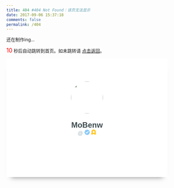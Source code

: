 ```yaml
---
title: 404 #404 Not Found：该页无法显示
date: 2017-09-06 15:37:18
comments: false
permalink: /404
---
```


还在制作ing...

<span id="tt" style="color:red; font-size:18">10</span>  秒后自动跳转到首页。如未跳转请 <a href="http://www.mobenw.cn">点击返回</a>。
<script language="javascript" type="text/javascript">
var sec = document.getElementById('tt').textContent;
setInterval("redirect()", 1000);
function redirect(){  
	if (sec > 0) document.getElementById('tt').textContent = --sec;
	if (sec <= 0) location.href = '/';
}  
</script>


<style>
.ProfileAvatar{
  position:relative;
  top:0;
  bottom:0;
  left:0;
  right:0;
  margin:auto;
  height:300px;
  width:100%;
  min-width:300px;
  text-align:center;
  background:#fff;
  padding-top:70px;
  box-shadow:0 15px 15px -15px rgba(0,0,0,0.5);
  border-radius:2px
}
.VIPBadge-Container {
    position: relative;
    display: inline-block;
}

.VIPBadge {
    position: absolute;
    pointer-events: none;
}
.VIPBadge-Avatar{
  position:relative;
  z-index:5;
}
.ProfileAvatar-image{
  width:100px;
  height:100px;
  border-radius:50%;
  border:2px solid #fff
}

.VIPBadge-Gold .VIPBadge-Rot1 {
    -webkit-animation: spin 12s infinite linear normal;
    animation: spin 12s infinite linear normal;
}
.VIPBadge-Gold .VIPBadge-Rot2 {
    -webkit-animation: spin 40s infinite linear reverse;
    animation: spin 40s infinite linear reverse;
}
.VIPBadge-Gold .VIPBadge-Rot3 {
    -webkit-animation: spin 12s infinite linear reverse;
    animation: spin 12s infinite linear reverse;
}
.VIPBadge-Gold .VIPBadge-Rot4 {
    -webkit-animation: spin 24s infinite linear reverse;
    animation: spin 24s infinite linear reverse;
}
.VIPBadge-Gold .VIPBadge-Rot5 {
    -webkit-animation: spin 8s infinite linear reverse;
    animation: spin 8s infinite linear reverse;
}
.VIPBadge-Rot {
    position: absolute;    opacity: 0.46;
}
@-webkit-keyframes spin {
    from { -webkit-transform: rotate(0deg); }
    to { -webkit-transform: rotate(360deg); }
}
@keyframes spin {
    from {transform:rotate(0deg);}
    to {transform:rotate(360deg);}
}
.ProfileName {
    font-family: raleway, sans-serif;
    color: #3f4d51;
    font-size: 24px;
    margin-top: 20px;
    font-weight:700
}
.ProfileUsername {
    color: #a4b8be;
    margin: 0 25px;
    text-align: center;
    font-size: 16px;  
    font-weight:400
}
.ProfileUsername svg {
    width: 17px;
    height: 17px;
}
.ProfileUsername-verified {
    margin-left: 5px;
}
.VIPBadgeIcon {
    position: relative;
    display: inline;
    margin-left: 3px;
}
</style>

<div class="ProfileAvatar"><span><div class="VIPBadge-Container"><div class="VIPBadge VIPBadge-Gold" style="top:-167.12px;left:-167.12px;transform:scale(0.92);"><svg class="VIPBadge-Rot VIPBadge-Rot1" width="472px" height="472px" viewBox="0 0 472 472"><defs><path id="path-1" d="M0,0 L550,0 L550,549 L0,549 L0,0 Z M275.250246,221.799666 C246.254859,221.799666 222.75,245.301068 222.75,274.291698 C222.75,303.282328 246.254859,326.78373 275.250246,326.78373 C304.245141,326.78373 327.75,303.282328 327.75,274.291698 C327.75,245.301068 304.245141,221.799666 275.250246,221.799666 Z"></path></defs><g stroke="none" stroke-width="1" fill="none" fill-rule="evenodd"><g><g transform="translate(-39.000000, -38.000000)"><g><g><mask id="mask-2" fill="white"><use xmlns:xlink="http://www.w3.org/1999/xlink" xlink:href="#path-1"></use></mask><g mask="url(#mask-2)"><g transform="translate(185.166667, 173.223706)"><g fill="rgb(255, 196, 31)" transform="translate(27.742567, 40.634053)"><rect transform="translate(37.972282, 19.814955) rotate(-18.000000) translate(-37.972282, -19.814955) " x="16.4451034" y="6.31719599" width="43.0543569" height="26.9955171"></rect><rect transform="translate(23.659096, 82.156437) rotate(33.000000) translate(-23.659096, -82.156437) " x="7.8173047" y="63.4143637" width="31.6835825" height="37.4841472"></rect><path d="M63.787643,110.163196 L23.9731358,64.760371 L59.3503243,59.1240536 L75.1714839,23.975595 L94.113631,23.975595 L138.196288,45.8493625 L106.813802,76.6822173 L100.021977,116.966878 C99.5679703,119.65975 97.0907757,121.147122 94.4974473,120.2918 L63.787643,110.163196 Z" transform="translate(81.084712, 72.254263) rotate(-15.000000) translate(-81.084712, -72.254263) "></path><rect transform="translate(63.731757, 98.907305) rotate(55.000000) translate(-63.731757, -98.907305) " x="39.9742184" y="80.165231" width="47.5150764" height="37.4841472"></rect><path d="M102.81718,46.5827985 C103.490293,46.0925436 111.496711,8.91034571 111.007083,8.24145145 C110.516953,7.57255718 82.5162889,6.10910582 80.4029936,6.10910582 C78.2896982,6.10910582 79.9128631,34.1616476 80.4029936,34.8310437 C80.8926214,35.499938 102.144067,47.0725515 102.81718,46.5827985 Z" fill="rgb(255, 196, 31)"></path></g></g></g></g></g></g></g></g></svg><svg class="VIPBadge-Rot VIPBadge-Rot2" width="472px" height="472px" viewBox="0 0 472 472"><defs><path id="path-1" d="M0,0 L550,0 L550,549 L0,549 L0,0 Z M275.250246,221.799666 C246.254859,221.799666 222.75,245.301068 222.75,274.291698 C222.75,303.282328 246.254859,326.78373 275.250246,326.78373 C304.245141,326.78373 327.75,303.282328 327.75,274.291698 C327.75,245.301068 304.245141,221.799666 275.250246,221.799666 Z"></path></defs><g stroke="none" stroke-width="1" fill="none" fill-rule="evenodd"><g><g transform="translate(-39.000000, -38.000000)"><g><g><mask id="mask-2" fill="white"><use xmlns:xlink="http://www.w3.org/1999/xlink" xlink:href="#path-1"></use></mask><g mask="url(#mask-2)"><g transform="translate(185.166667, 173.223706)"><g fill="rgb(255, 196, 31)" transform="translate(24.277455, 33.200995)"><rect transform="translate(76.003530, 28.905413) rotate(33.000000) translate(-76.003530, -28.905413) " x="52.2459916" y="10.163339" width="47.5150764" height="37.4841472" rx="2.47640026"></rect><path d="M92.888662,50.1641542 L132.62142,60.8368926 C133.938683,61.1907267 134.431822,62.4168414 133.713832,63.5902777 L116.003681,92.534608 C115.28974,93.7014265 113.794611,94.0311257 112.65981,93.2680496 L89.3839044,77.6165883 L92.888662,50.1641542 Z" transform="translate(111.712268, 71.921725) rotate(52.000000) translate(-111.712268, -71.921725) "></path><rect transform="translate(30.355125, 70.254116) rotate(33.000000) translate(-30.355125, -70.254116) " x="6.59758708" y="51.5120426" width="47.5150764" height="37.4841472"></rect><rect transform="translate(105.557716, 90.465750) rotate(33.000000) translate(-105.557716, -90.465750) " x="89.7159245" y="71.723676" width="31.6835825" height="37.4841472"></rect><path d="M12.7708786,20.3697869 C12.6703402,19.5596706 13.2271323,19.0954492 14.0109949,19.3318596 L75.6581441,37.9244423 C76.4435798,38.1613272 77.1662193,39.006732 77.2746586,39.8313702 L82.0859874,76.4196096 C82.193328,77.2358919 81.630066,77.7955704 80.816995,77.6679741 L20.1348142,68.1450401 C19.3266285,68.0182105 18.5900782,67.259602 18.4894236,66.4485493 L12.7708786,20.3697869 Z" transform="translate(47.434591, 48.400281) rotate(-21.000000) translate(-47.434591, -48.400281) "></path><path d="M51.4663619,95.7160904 L69.7456577,125.50524 C71.03502,127.60647 70.0856537,129.513245 67.6358082,129.763058 L16.0372314,135.024625 L51.4663619,95.7160904 Z" transform="translate(44.058743, 115.370358) rotate(204.000000) translate(-44.058743, -115.370358) "></path></g></g></g></g></g></g></g></g></svg><svg class="VIPBadge-Rot VIPBadge-Rot3" width="472px" height="472px" viewBox="0 0 472 472"><defs><path id="path-1" d="M0,0 L550,0 L550,549 L0,549 L0,0 Z M275.250246,221.799666 C246.254859,221.799666 222.75,245.301068 222.75,274.291698 C222.75,303.282328 246.254859,326.78373 275.250246,326.78373 C304.245141,326.78373 327.75,303.282328 327.75,274.291698 C327.75,245.301068 304.245141,221.799666 275.250246,221.799666 Z"></path></defs><g stroke="none" stroke-width="1" fill="none" fill-rule="evenodd"><g><g transform="translate(-39.000000, -38.000000)"><g><g><mask id="mask-2" fill="white"><use xmlns:xlink="http://www.w3.org/1999/xlink" xlink:href="#path-1"></use></mask><g mask="url(#mask-2)"><g transform="translate(185.166667, 173.223706)"><g fill="rgb(255, 196, 31)" transform="translate(6.665904, 6.398596)"><rect transform="translate(63.396954, 6.616548) rotate(19.000000) translate(-63.396954, -6.616548) " x="58.6380497" y="1.58797159" width="9.51780765" height="10.0571534"></rect><rect transform="translate(126.815524, 177.569834) rotate(19.000000) translate(-126.815524, -177.569834) " x="124.664465" y="175.29688" width="4.30211879" height="4.54590704"></rect><rect transform="translate(80.421052, 179.837195) rotate(19.000000) translate(-80.421052, -179.837195) " x="78.2699925" y="177.564241" width="4.30211879" height="4.54590704"></rect><rect transform="translate(3.773090, 56.609560) rotate(19.000000) translate(-3.773090, -56.609560) " x="1.62203013" y="54.3366069" width="4.30211879" height="4.54590704"></rect><path d="M72.9454654,15.8064685 C72.9454654,13.8837074 72.0306853,11.9723579 72.0306853,11.9723579 C72.0306853,11.9723579 74.0636675,12.9575676 76.0966497,12.9575676 C78.1296319,12.9575676 80.1626141,11.9723579 80.1626141,11.9723579 C80.1626141,11.9723579 79.4438439,14.0074808 79.4438439,16.0426037 C79.4438439,18.0777265 80.1626141,20.1128494 80.1626141,20.1128494 C80.1626141,20.1128494 78.1296319,19.3790124 76.0966497,19.3790124 C74.0636675,19.3790124 72.0306853,20.1128494 72.0306853,20.1128494 C72.0306853,20.1128494 72.9454654,17.7292296 72.9454654,15.8064685 Z" transform="translate(76.096650, 16.042604) rotate(-3.000000) translate(-76.096650, -16.042604) "></path><path d="M20.7947158,156.940724 C20.7947158,155.017963 19.8799358,153.106614 19.8799358,153.106614 C19.8799358,153.106614 21.912918,154.091823 23.9459002,154.091823 C25.9788824,154.091823 28.0118646,153.106614 28.0118646,153.106614 C28.0118646,153.106614 27.2930944,155.141736 27.2930944,157.176859 C27.2930944,159.211982 28.0118646,161.247105 28.0118646,161.247105 C28.0118646,161.247105 25.9788824,160.513268 23.9459002,160.513268 C21.912918,160.513268 19.8799358,161.247105 19.8799358,161.247105 C19.8799358,161.247105 20.7947158,158.863485 20.7947158,156.940724 Z" transform="translate(23.945900, 157.176859) rotate(-19.000000) translate(-23.945900, -157.176859) "></path><path d="M160.955707,134.395924 C160.955707,134.395924 161.935314,135.731252 162.914922,135.731252 C163.894529,135.731252 164.874136,134.395924 164.874136,134.395924 L164.874136,139.957954 C164.874136,139.957954 163.894529,139.057227 162.914922,139.057227 C161.935314,139.057227 160.955707,139.957954 160.955707,139.957954 L160.955707,134.395924 Z" transform="translate(162.914922, 137.176939) rotate(-151.000000) translate(-162.914922, -137.176939) "></path><polygon transform="translate(149.612400, 34.282386) rotate(-30.000000) translate(-149.612400, -34.282386) " points="149.6124 36.3884194 147.284695 37.6900196 147.729248 34.9331863 145.846095 32.9807861 148.448548 32.5785695 149.6124 30.0703197 150.776253 32.5785695 153.378706 32.9807861 151.495553 34.9331863 151.940105 37.6900196"></polygon><polygon transform="translate(145.587465, 160.885281) rotate(29.000000) translate(-145.587465, -160.885281) " points="145.587465 166.211881 140.644276 168.976001 141.588341 163.121501 137.589217 158.975321 143.115871 158.121161 145.587465 152.794561 148.05906 158.121161 153.585713 158.975321 149.586589 163.121501 150.530654 168.976001"></polygon></g></g></g></g></g></g></g></g></svg><svg class="VIPBadge-Rot VIPBadge-Rot4" width="472px" height="472px" viewBox="0 0 472 472"><defs><path id="path-1" d="M0,0 L550,0 L550,549 L0,549 L0,0 Z M275.250246,221.799666 C246.254859,221.799666 222.75,245.301068 222.75,274.291698 C222.75,303.282328 246.254859,326.78373 275.250246,326.78373 C304.245141,326.78373 327.75,303.282328 327.75,274.291698 C327.75,245.301068 304.245141,221.799666 275.250246,221.799666 Z"></path></defs><g stroke="none" stroke-width="1" fill="none" fill-rule="evenodd"><g><g transform="translate(-39.000000, -38.000000)"><g><g><mask id="mask-2" fill="white"><use xmlns:xlink="http://www.w3.org/1999/xlink" xlink:href="#path-1"></use></mask><g mask="url(#mask-2)"><g transform="translate(185.166667, 173.223706)"><g transform="translate(0.195037, 0.450858)"><g fill="rgb(255, 196, 31)" transform="translate(12.870416, 0.000000)"><rect transform="translate(5.861318, 45.369129) rotate(-24.000000) translate(-5.861318, -45.369129) " x="1.73478559" y="40.9204917" width="8.25306484" height="8.89727464"></rect><rect transform="translate(23.249321, 185.784933) rotate(-24.000000) translate(-23.249321, -185.784933) " x="19.1227887" y="181.336296" width="8.25306484" height="8.89727464"></rect><rect transform="translate(173.930600, 103.728276) rotate(-24.000000) translate(-173.930600, -103.728276) " x="169.804068" y="99.2796388" width="8.25306484" height="8.89727464"></rect><path d="M87.1851044,10.5900741 C87.1851044,6.53814775 85.2573446,2.51026973 85.2573446,2.51026973 C85.2573446,2.51026973 89.5415452,4.58644909 93.8257457,4.58644909 C98.1099463,4.58644909 102.394147,2.51026973 102.394147,2.51026973 C102.394147,2.51026973 100.879448,6.79898139 100.879448,11.0876931 C100.879448,15.3764047 102.394147,19.6651164 102.394147,19.6651164 C102.394147,19.6651164 98.1099463,18.1186667 93.8257457,18.1186667 C89.5415452,18.1186667 85.2573446,19.6651164 85.2573446,19.6651164 C85.2573446,19.6651164 87.1851044,14.6420004 87.1851044,10.5900741 Z" transform="translate(93.825746, 11.087693) rotate(19.000000) translate(-93.825746, -11.087693) "></path><path d="M142.842934,45.8680448 C142.842934,45.8680448 144.822998,47.7715362 146.803062,47.7715362 C148.783126,47.7715362 150.76319,45.8680448 150.76319,45.8680448 L150.76319,53.7966406 C150.76319,53.7966406 148.783126,52.5126673 146.803062,52.5126673 C144.822998,52.5126673 142.842934,53.7966406 142.842934,53.7966406 L142.842934,45.8680448 Z" transform="translate(146.803062, 49.832343) rotate(-66.000000) translate(-146.803062, -49.832343) "></path><path d="M93.0821087,182.683374 C93.0821087,178.890082 91.2773974,175.119302 91.2773974,175.119302 C91.2773974,175.119302 95.2881384,177.062959 99.2988793,177.062959 C103.30962,177.062959 107.320361,175.119302 107.320361,175.119302 C107.320361,175.119302 105.902345,179.134266 105.902345,183.14923 C105.902345,187.164194 107.320361,191.179159 107.320361,191.179159 C107.320361,191.179159 103.30962,189.731418 99.2988793,189.731418 C95.2881384,189.731418 91.2773974,191.179159 91.2773974,191.179159 C91.2773974,191.179159 93.0821087,186.476667 93.0821087,182.683374 Z" transform="translate(99.298879, 183.149230) rotate(19.000000) translate(-99.298879, -183.149230) "></path></g></g></g></g></g></g></g></g></g></svg><svg class="VIPBadge-Rot VIPBadge-Rot5" width="472px" height="472px" viewBox="0 0 472 472"><defs><path id="path-1" d="M0,0 L550,0 L550,549 L0,549 L0,0 Z M275.250246,221.799666 C246.254859,221.799666 222.75,245.301068 222.75,274.291698 C222.75,303.282328 246.254859,326.78373 275.250246,326.78373 C304.245141,326.78373 327.75,303.282328 327.75,274.291698 C327.75,245.301068 304.245141,221.799666 275.250246,221.799666 Z"></path></defs><g stroke="none" stroke-width="1" fill="none" fill-rule="evenodd"><g><g transform="translate(-39.000000, -38.000000)"><g><g><mask id="mask-2" fill="white"><use xmlns:xlink="http://www.w3.org/1999/xlink" xlink:href="#path-1"></use></mask><g mask="url(#mask-2)"><g transform="translate(185.166667, 173.223706)"><g transform="translate(0.195037, 0.450858)"><g fill="rgb(255, 196, 31)" transform="translate(0.000000, 11.892894)"><path d="M1.55866417,71.1221863 C1.55866417,69.1994252 0.643884102,67.2880758 0.643884102,67.2880758 C0.643884102,67.2880758 2.6768663,68.2732854 4.70984851,68.2732854 C6.74283071,68.2732854 8.77581291,67.2880758 8.77581291,67.2880758 C8.77581291,67.2880758 8.05704272,69.3231986 8.05704272,71.3583215 C8.05704272,73.3934443 8.77581291,75.4285672 8.77581291,75.4285672 C8.77581291,75.4285672 6.74283071,74.6947302 4.70984851,74.6947302 C2.6768663,74.6947302 0.643884102,75.4285672 0.643884102,75.4285672 C0.643884102,75.4285672 1.55866417,73.0449474 1.55866417,71.1221863 Z" transform="translate(4.709849, 71.358321) rotate(-3.000000) translate(-4.709849, -71.358321) "></path><rect transform="translate(140.424867, 18.277515) rotate(-24.000000) translate(-140.424867, -18.277515) " x="136.298335" y="13.8288775" width="8.25306484" height="8.89727464"></rect><path d="M10.2489386,150.14384 C10.2489386,148.93709 9.67481041,147.737501 9.67481041,147.737501 C9.67481041,147.737501 10.9507372,148.355832 12.2266639,148.355832 C13.5025907,148.355832 14.7785175,147.737501 14.7785175,147.737501 C14.7785175,147.737501 14.3274077,149.014772 14.3274077,150.292042 C14.3274077,151.569312 14.7785175,152.846583 14.7785175,152.846583 C14.7785175,152.846583 13.5025907,152.386017 12.2266639,152.386017 C10.9507372,152.386017 9.67481041,152.846583 9.67481041,152.846583 C9.67481041,152.846583 10.2489386,151.350591 10.2489386,150.14384 Z"></path><path d="M49.1311949,18.4596197 C49.1311949,18.4596197 51.1112589,20.363111 53.0913229,20.363111 C55.0713869,20.363111 57.0514509,18.4596197 57.0514509,18.4596197 L57.0514509,26.3882155 C57.0514509,26.3882155 55.0713869,25.1042422 53.0913229,25.1042422 C51.1112589,25.1042422 49.1311949,26.3882155 49.1311949,26.3882155 L49.1311949,18.4596197 Z" transform="translate(53.091323, 22.423918) rotate(-51.000000) translate(-53.091323, -22.423918) "></path><path d="M64.0988667,187.059595 C64.0988667,187.059595 66.0789307,188.963086 68.0589947,188.963086 C70.0390587,188.963086 72.0191227,187.059595 72.0191227,187.059595 L72.0191227,194.988191 C72.0191227,194.988191 70.0390587,193.704217 68.0589947,193.704217 C66.0789307,193.704217 64.0988667,194.988191 64.0988667,194.988191 L64.0988667,187.059595 Z" transform="translate(68.058995, 191.023893) rotate(-102.000000) translate(-68.058995, -191.023893) "></path><polygon transform="translate(40.679526, 5.629906) rotate(-30.000000) translate(-40.679526, -5.629906) " points="40.6795255 7.73593878 38.3518207 9.03753891 38.7963727 6.2807056 36.91322 4.3283054 39.5156731 3.92608884 40.6795255 1.41783903 41.8433779 3.92608884 44.4458311 4.3283054 42.5626783 6.2807056 43.0072303 9.03753891"></polygon><polygon transform="translate(163.217654, 70.241049) rotate(35.000000) translate(-163.217654, -70.241049) " points="163.217654 73.4751317 160.216362 75.1533868 160.789558 71.5987855 158.361461 69.0814029 161.717008 68.5627936 163.217654 65.3287106 164.7183 68.5627936 168.073847 69.0814029 165.645751 71.5987855 166.218947 75.1533868"></polygon></g></g></g></g></g></g></g></g></g></svg></div><div class="VIPBadge-Avatar"><img class="ProfileAvatar-image" src="https://i.loli.net/2018/11/27/5bfd49db9f8c6.png"></div></div></span>
<div class="ProfileName ProfileName--withUsername"><span>MoBenw<div class="ProfileUsername">@<span class="with-love" id="heart"><i class="fa fa-heart"></i></span><span class="ProfileUsername-verified" title="Verified on Twitter"><svg width="17px" height="17px" viewBox="0 0 17 17" class="VerifiedIcon"><g stroke="none" stroke-width="1" fill="none" fill-rule="evenodd"><g transform="translate(-767.000000, -573.000000)"><g transform="translate(-80.000000, -57.000000)"><g transform="translate(100.000000, 77.000000)"><g transform="translate(400.000000, 401.000000)"><g transform="translate(347.000000, 152.000000)"><path d="M1.74035847,11.2810213 C1.61434984,11.617947 1.54545455,11.982746 1.54545455, 12.3636364 C1.54545455,14.0706983 2.92930168,15.4545455 4.63636364,15.4545455 C5.01725401,15.4545455 5.38205302,15.3856502 5.71897873,15.2596415 C6.22025271,16.2899361 7.2772042,17 8.5,17 C9.7227958,17 10.7797473,16.2899361 11.2810213,15.2596415 L11.2810213,15.2596415 C11.617947,15.3856502 11.982746,15.4545455 12.3636364,15.4545455 C14.0706983,15.4545455 15.4545455,14.0706983 15.4545455,12.3636364 C15.4545455,11.982746 15.3856502,11.617947 15.2596415,11.2810213 C16.2899361,10.7797473 17,9.7227958 17,8.5 C17,7.2772042 16.2899361,6.22025271 15.2596415,5.71897873 C15.3856502,5.38205302 15.4545455,5.01725401 15.4545455,4.63636364 C15.4545455,2.92930168 14.0706983,1.54545455 12.3636364,1.54545455 C11.982746,1.54545455 11.617947,1.61434984 11.2810213,1.74035847 C10.7797473,0.71006389 9.7227958,0 8.5,0 C7.2772042,0 6.22025272,0.71006389 5.71897873,1.74035847 C5.38205302,1.61434984 5.01725401,1.54545455 4.63636364,1.54545455 C2.92930168,1.54545455 1.54545455,2.92930168 1.54545455,4.63636364 C1.54545455,5.01725401 1.61434984,5.38205302 1.74035847,5.71897873 C0.71006389,6.22025272 0,7.2772042 0,8.5 C0,9.7227958 0.71006389,10.7797473 1.74035847,11.2810213 L1.74035847,11.2810213 Z" class="verified-bg" opacity="1" fill="#88C9F9"></path><path d="M11.2963464,5.28945679 L6.24739023,10.2894568 L7.63289664,10.2685106 L5.68185283,8.44985845 C5.27786241,8.07328153 4.64508754,8.09550457 4.26851062,8.499495 C3.8919337,8.90348543 3.91415674,9.53626029 4.31814717,9.91283721 L6.26919097,11.7314894 C6.66180802,12.0974647 7.27332289,12.0882198 7.65469737,11.7105432 L12.7036536,6.71054321 C13.0960757,6.32192607 13.0991603,5.68876861 12.7105432,5.29634643 C12.3219261,4.90392425 11.6887686,4.90083965 11.2963464,5.28945679 L11.2963464,5.28945679 Z" class="verified-check" fill="#FFFFFF"></path></g></g></g></g></g></g></svg></span><div class="VIPBadgeIcon VIPBadgeIcon--Gold"><svg viewBox="0 0 77 77"><g stroke="none" stroke-width="1" fill="none" fill-rule="evenodd"><g transform="translate(-486.000000, -800.000000)"><g transform="translate(127.000000, 565.000000)"><g transform="translate(359.000000, 235.000000)"><path d="M28.2292814,61.3274435 L19.8494407,75.8417534 C19.1095412,77.1232968 17.9953038,77.0804813 17.3617465,75.7443476 L12.8062504,66.1370847 L2.20836866,66.9955408 C0.740351254,67.114454 0.139807413,66.1721754 0.880165613,64.8898373 L11.9881767,45.6501978 C10.0485715,41.5010349 8.96191338,36.8506356 8.96191338,31.9392894 C8.96191338,14.437153 22.7617504,0.248868116 39.7847122,0.248868116 C56.8076739,0.248868116 70.6075109,14.437153 70.6075109,31.9392894 C70.6075109,37.6339934 69.146565,42.9778702 66.5889998,47.5963379 L76.5734064,64.8898373 C77.3137646,66.1721754 76.7132207,67.114454 75.2452033,66.9955408 L64.6473216,66.1370847 L60.0918255,75.7443476 C59.4582682,77.0804813 58.3440308,77.1232968 57.6041313,75.8417534 L49.6052303,61.9872504 C46.5207144,63.0524788 43.2182776,63.6297107 39.7847122,63.6297107 C35.6984125,63.6297107 31.7978365,62.8121499 28.2292814,61.3274435 Z" fill="#FFC41F"></path><path d="M40.3245463,45.5336732 L31.8678441,50.1802261 C29.5652714,51.4453795 28.0441521,50.3657729 28.4682566,47.7814844 L30.1099958,37.7775183 L23.2259373,30.7644508 C21.3865574,28.8906004 21.9935347,27.0529186 24.5959227,26.6577074 L34.0116069,25.2277961 L38.2923433,16.1627182 C39.414698,13.78597 41.2290366,13.7746237 42.3567492,16.1627182 L46.6374856,25.2277961 L56.0531698,26.6577074 C58.6491718,27.0519488 59.2683639,28.8846625 57.4231553,30.7644508 L50.5390967,37.7775183 L52.1808359,47.7814844 C52.6058682,50.3714263 51.0874331,51.4473642 48.7812484,50.1802261 L40.3245463,45.5336732 Z" fill="#FFFDED"></path></g></g></g></g></svg></div></div></span></div></div>
